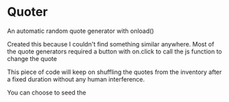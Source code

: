 # Quoter
An automatic random quote generator with onload()

Created this because I couldn't find something similar anywhere.
Most of the quote generators required a button with on.click to call the js function to change the quote

This piece of code will keep on shuffling the quotes from the inventory after a fixed duration without any human interference.

You can choose to seed the <script> part into a seperate js file. Since I didn't have many js elements, I kept the whole function in <script> to demonstrate fluency.

You can add more quotes simply by adding them to the quotes array. Just remember to follow the footsteps.
